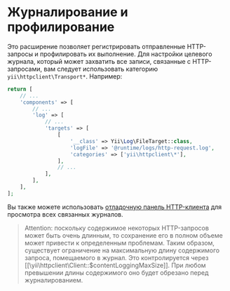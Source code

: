 Журналирование и профилирование
=====================

Это расширение позволяет регистрировать отправленные HTTP-запросы и профилировать их выполнение.
Для настройки целевого журнала, который может захватить все записи, связанные с HTTP-запросами, вам следует 
использовать категорию `yii\httpclient\Transport*`. Например:

```php
return [
    // ...
    'components' => [
        // ...
        'log' => [
            // ...
            'targets' => [
                [
                    '__class' => Yii\Log\FileTarget::class,
                    'logFile' => '@runtime/logs/http-request.log',
                    'categories' => ['yii\httpclient\*'],
                ],
                // ...
            ],
        ],
    ],
];
```

Вы также можете использовать [отладочную панель HTTP-клиента](topics-debug.md) для просмотра всех связанных журналов.

> Attention: поскольку содержимое некоторых HTTP-запросов может быть очень длинным, то сохранение его в полном объеме 
  может привести к определенным проблемам. Таким образом, существует ограничение на максимальную длину содержимого запроса,
  помещаемого в журнал. Это контролируется через [[\yii\httpclient\Client::$contentLoggingMaxSize]].
  При любом превышении длины содержимого оно будет обрезано перед журналированием.
